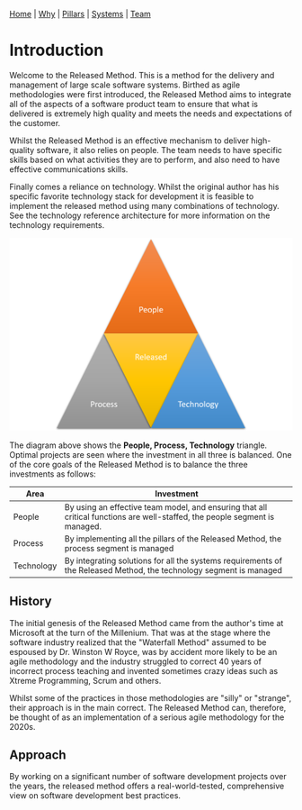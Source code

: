 [Home](README.md) | [Why](why.md) | [Pillars](pillars.md) | [Systems](systems.md) | [Team](team-model.md)

# Introduction

Welcome to the Released Method. This is a method for the delivery and management of large scale software systems. Birthed as agile methodologies were first introduced, the Released Method aims to integrate all of the aspects of a software product team to ensure that what is delivered is extremely high quality and meets the needs and expectations of the customer.

Whilst the Released Method is an effective mechanism to deliver high-quality software, it also relies on people. The team needs to have specific skills based on what activities they are to perform, and also need to have effective communications skills.

Finally comes a reliance on technology. Whilst the original author has his specific favorite technology stack for development it is feasible to implement the released method using many combinations of technology. See the technology reference architecture for more information on the technology requirements.

![PPP Triangle](img/people-process-technology.png)

The diagram above shows the **People, Process, Technology** triangle. Optimal projects are seen where the investment in all three is balanced. One of the core goals of the Released Method is to balance the three investments as follows:

| Area | Investment |
| ---- | ---------- |
| People | By using an effective team model, and ensuring that all critical functions are well-staffed, the people segment is managed. |
| Process | By implementing all the pillars of the Released Method, the process segment is managed |
| Technology | By integrating solutions for all the systems requirements of the Released Method, the technology segment is managed |

## History

The initial genesis of the Released Method came from the author's time at Microsoft at the turn of the Millenium. That was at the stage where the software industry realized that the "Waterfall Method" assumed to be espoused by Dr. Winston W Royce, was by accident more likely to be an agile methodology and the industry struggled to correct 40 years of incorrect process teaching and invented sometimes crazy ideas such as Xtreme Programming, Scrum and others.

Whilst some of the practices in those methodologies are "silly" or "strange", their approach is in the main correct. The Released Method can, therefore, be thought of as an implementation of a serious agile methodology for the 2020s.

## Approach

By working on a significant number of software development projects over the years, the released method offers a real-world-tested, comprehensive view on software development best practices.


